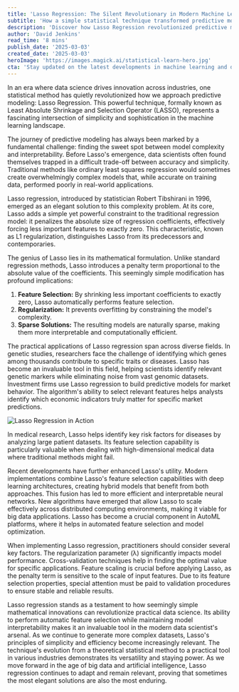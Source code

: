 ```yaml
---
title: 'Lasso Regression: The Silent Revolutionary in Modern Machine Learning'
subtitle: 'How a simple statistical technique transformed predictive modeling'
description: 'Discover how Lasso Regression revolutionized predictive modeling by elegantly solving the complexity-interpretability trade-off in machine learning. Learn about its applications in genomics, finance, and healthcare, plus recent developments in deep learning integration and AutoML.'
author: 'David Jenkins'
read_time: '8 mins'
publish_date: '2025-03-03'
created_date: '2025-03-03'
heroImage: 'https://images.magick.ai/statistical-learn-hero.jpg'
cta: 'Stay updated on the latest developments in machine learning and data science - follow us on LinkedIn for more in-depth analysis and industry insights!'
---
```


In an era where data science drives innovation across industries, one statistical method has quietly revolutionized how we approach predictive modeling: Lasso Regression. This powerful technique, formally known as Least Absolute Shrinkage and Selection Operator (LASSO), represents a fascinating intersection of simplicity and sophistication in the machine learning landscape.

The journey of predictive modeling has always been marked by a fundamental challenge: finding the sweet spot between model complexity and interpretability. Before Lasso's emergence, data scientists often found themselves trapped in a difficult trade-off between accuracy and simplicity. Traditional methods like ordinary least squares regression would sometimes create overwhelmingly complex models that, while accurate on training data, performed poorly in real-world applications.

Lasso regression, introduced by statistician Robert Tibshirani in 1996, emerged as an elegant solution to this complexity problem. At its core, Lasso adds a simple yet powerful constraint to the traditional regression model: it penalizes the absolute size of regression coefficients, effectively forcing less important features to exactly zero. This characteristic, known as L1 regularization, distinguishes Lasso from its predecessors and contemporaries.

The genius of Lasso lies in its mathematical formulation. Unlike standard regression methods, Lasso introduces a penalty term proportional to the absolute value of the coefficients. This seemingly simple modification has profound implications:

1. **Feature Selection:** By shrinking less important coefficients to exactly zero, Lasso automatically performs feature selection.
2. **Regularization:** It prevents overfitting by constraining the model's complexity.
3. **Sparse Solutions:** The resulting models are naturally sparse, making them more interpretable and computationally efficient.

The practical applications of Lasso regression span across diverse fields. In genetic studies, researchers face the challenge of identifying which genes among thousands contribute to specific traits or diseases. Lasso has become an invaluable tool in this field, helping scientists identify relevant genetic markers while eliminating noise from vast genomic datasets. Investment firms use Lasso regression to build predictive models for market behavior. The algorithm's ability to select relevant features helps analysts identify which economic indicators truly matter for specific market predictions.

![Lasso Regression in Action](https://i.magick.ai/PIXE/450_finner_step.jpg)

In medical research, Lasso helps identify key risk factors for diseases by analyzing large patient datasets. Its feature selection capability is particularly valuable when dealing with high-dimensional medical data where traditional methods might fail.

Recent developments have further enhanced Lasso's utility. Modern implementations combine Lasso's feature selection capabilities with deep learning architectures, creating hybrid models that benefit from both approaches. This fusion has led to more efficient and interpretable neural networks. New algorithms have emerged that allow Lasso to scale effectively across distributed computing environments, making it viable for big data applications. Lasso has become a crucial component in AutoML platforms, where it helps in automated feature selection and model optimization.

When implementing Lasso regression, practitioners should consider several key factors. The regularization parameter (λ) significantly impacts model performance. Cross-validation techniques help in finding the optimal value for specific applications. Feature scaling is crucial before applying Lasso, as the penalty term is sensitive to the scale of input features. Due to its feature selection properties, special attention must be paid to validation procedures to ensure stable and reliable results.

Lasso regression stands as a testament to how seemingly simple mathematical innovations can revolutionize practical data science. Its ability to perform automatic feature selection while maintaining model interpretability makes it an invaluable tool in the modern data scientist's arsenal. As we continue to generate more complex datasets, Lasso's principles of simplicity and efficiency become increasingly relevant. The technique's evolution from a theoretical statistical method to a practical tool in various industries demonstrates its versatility and staying power. As we move forward in the age of big data and artificial intelligence, Lasso regression continues to adapt and remain relevant, proving that sometimes the most elegant solutions are also the most enduring.